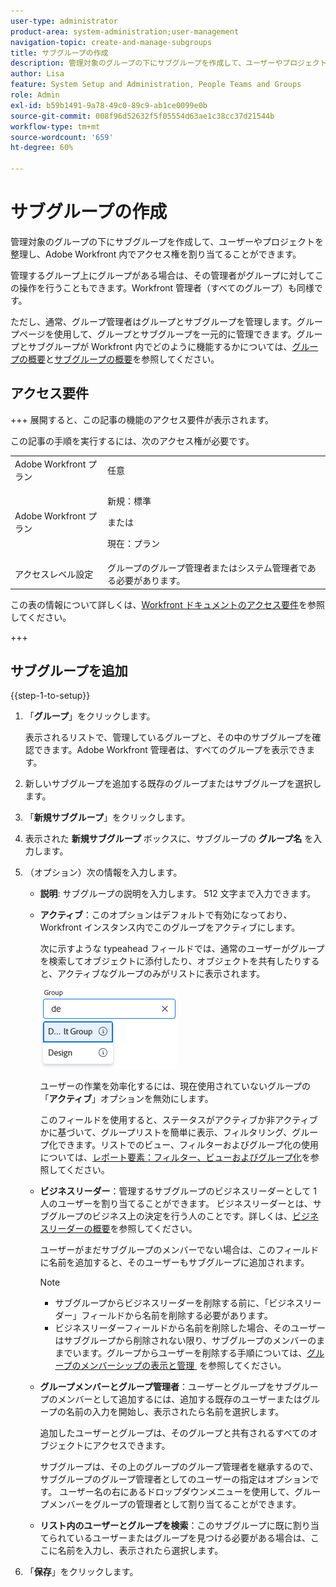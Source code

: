 ```yaml
---
user-type: administrator
product-area: system-administration;user-management
navigation-topic: create-and-manage-subgroups
title: サブグループの作成
description: 管理対象のグループの下にサブグループを作成して、ユーザーやプロジェクトを整理し、Adobe Workfront 内でアクセス権を割り当てることができます。通常、グループ管理者はグループとサブグループを管理します。グループページを使用して、グループとサブグループを一元的に管理できます。
author: Lisa
feature: System Setup and Administration, People Teams and Groups
role: Admin
exl-id: b59b1491-9a78-49c0-89c9-ab1ce0099e0b
source-git-commit: 008f96d52632f5f05554d63ae1c38cc37d21544b
workflow-type: tm+mt
source-wordcount: '659'
ht-degree: 60%

---
```


# サブグループの作成

管理対象のグループの下にサブグループを作成して、ユーザーやプロジェクトを整理し、Adobe Workfront 内でアクセス権を割り当てることができます。

管理するグループ上にグループがある場合は、その管理者がグループに対してこの操作を行うこともできます。Workfront 管理者（すべてのグループ）も同様です。

ただし、通常、グループ管理者はグループとサブグループを管理します。グループページを使用して、グループとサブグループを一元的に管理できます。グループとサブグループが Workfront 内でどのように機能するかについては、[グループの概要](../../../administration-and-setup/manage-groups/groups-overview/groups.md)と[サブグループの概要](../../../administration-and-setup/manage-groups/groups-overview/subgroups.md)を参照してください。

## アクセス要件

+++ 展開すると、この記事の機能のアクセス要件が表示されます。

この記事の手順を実行するには、次のアクセス権が必要です。

<table style="table-layout:auto"> 
 <col> 
 <col> 
 <tbody> 
  <tr> 
   <td role="rowheader">Adobe Workfront プラン</td> 
   <td>任意</td> 
  </tr> 
  <tr> 
  <tr> 
   <td role="rowheader">Adobe Workfront プラン</td> 
   <td><p>新規：標準</p>
       <p>または</p>
       <p>現在：プラン</p></td>
  </tr> 
  </tr> 
  <tr> 
   <td role="rowheader">アクセスレベル設定</td> 
   <td>グループのグループ管理者またはシステム管理者である必要があります。</td>
  </tr> 
 </tbody> 
</table>

この表の情報について詳しくは、[Workfront ドキュメントのアクセス要件](/help/quicksilver/administration-and-setup/add-users/access-levels-and-object-permissions/access-level-requirements-in-documentation.md)を参照してください。

+++

## サブグループを追加

{{step-1-to-setup}}

1. 「**グループ**」をクリックします。

   表示されるリストで、管理しているグループと、その中のサブグループを確認できます。Adobe Workfront 管理者は、すべてのグループを表示できます。

1. 新しいサブグループを追加する既存のグループまたはサブグループを選択します。
1. 「**新規サブグループ**」をクリックします。
1. 表示された **新規サブグループ** ボックスに、サブグループの **グループ名** を入力します。
1. （オプション）次の情報を入力します。

   * **説明**: サブグループの説明を入力します。 512 文字まで入力できます。
   * **アクティブ**：このオプションはデフォルトで有効になっており、Workfront インスタンス内でこのグループをアクティブにします。

     次に示すような typeahead フィールドでは、通常のユーザーがグループを検索してオブジェクトに添付したり、オブジェクトを共有したりすると、アクティブなグループのみがリストに表示されます。

     ![&#x200B; グループの先行入力フィールド &#x200B;](assets/typeahead-for-group.png)

     ユーザーの作業を効率化するには、現在使用されていないグループの「**アクティブ**」オプションを無効にします。

     このフィールドを使用すると、ステータスがアクティブか非アクティブかに基づいて、グループリストを簡単に表示、フィルタリング、グループ化できます。リストでのビュー、フィルターおよびグループ化の使用については、[レポート要素：フィルター、ビューおよびグループ化](/help/quicksilver/reports-and-dashboards/reports/reporting-elements/reporting-elements-filters-views-groupings.md)を参照してください。

   * **ビジネスリーダー**：管理するサブグループのビジネスリーダーとして 1 人のユーザーを割り当てることができます。 ビジネスリーダーとは、サブグループのビジネス上の決定を行う人のことです。詳しくは、[ビジネスリーダーの概要](/help/quicksilver/administration-and-setup/manage-groups/group-roles/business-leader-overview.md)を参照してください。

     ユーザーがまだサブグループのメンバーでない場合は、このフィールドに名前を追加すると、そのユーザーもサブグループに追加されます。

     >[!NOTE]
     >
     >* サブグループからビジネスリーダーを削除する前に、「ビジネスリーダー」フィールドから名前を削除する必要があります。
     >* ビジネスリーダーフィールドから名前を削除した場合、そのユーザーはサブグループから削除されない限り、サブグループのメンバーのままでいます。グループからユーザーを削除する手順については、[&#x200B; グループのメンバーシップの表示と管理 &#x200B;](/help/quicksilver/administration-and-setup/manage-groups/create-and-manage-groups/view-and-manage-a-groups-memberships.md) を参照してください。

   * **グループメンバーとグループ管理者**：ユーザーとグループをサブグループのメンバーとして追加するには、追加する既存のユーザーまたはグループの名前の入力を開始し、表示されたら名前を選択します。

     追加したユーザーとグループは、そのグループと共有されるすべてのオブジェクトにアクセスできます。

     サブグループは、その上のグループのグループ管理者を継承するので、サブグループのグループ管理者としてのユーザーの指定はオプションです。 ユーザー名の右にあるドロップダウンメニューを使用して、グループメンバーをグループの管理者として割り当てることができます。

   * **リスト内のユーザーとグループを検索**：このサブグループに既に割り当てられているユーザーまたはグループを見つける必要がある場合は、ここに名前を入力し、表示されたら選択します。

1. 「**保存**」をクリックします。
